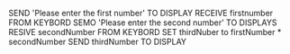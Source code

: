 SEND 'Please enter the first number' TO DISPLAY
RECEIVE firstnumber FROM KEYBORD
SEMO 'Please enter the second number' TO DISPLAYS
RESIVE secondNumber FROM KEYBORD
SET thirdNuber to firstNumber * secondNumber
SEND thirdNumber TO DISPLAY
